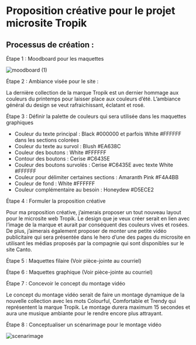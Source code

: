 # Proposition créative pour le projet microsite Tropik

## Processus de création :

Étape 1 : Moodboard pour les maquettes

![moodboard (1)](https://github.com/tim-montmorency-stages/ghita_alaoui_rapport_stage/assets/93718412/ddb4d8ef-488d-4539-ba01-41ddb61d0458)

Étape 2 : Ambiance visée pour le site :

La dernière collection de la marque Tropik est un dernier hommage aux couleurs du printemps pour laisser place aux couleurs d’été. L’ambiance général du design se veut rafraichissant, éclatant et rosé. 

Étape 3 : Définir la palette de couleurs qui sera utilisée dans les maquettes graphiques

- Couleur du texte principal : Black #000000 et parfois White #FFFFFF dans les sections colorées
- Couleur du texte au survol : Blush #EA638C
- Couleur des boutons : White #FFFFFF
- Contour des boutons : Cerise #C6435E
- Couleur des boutons survolés : Cerise #C6435E avec texte White #FFFFFF
- Couleur pour délimiter certaines sections : Amaranth Pink #F4A4BB
- Couleur de fond : White #FFFFFF
- Couleur complémentaire au besoin : Honeydew #D5ECE2

Étape 4 : Formuler la proposition créative 

Pour ma proposition créative, j’aimerais proposer un tout nouveau layout pour le microsite web Tropik. Le design que je veux créer serait en lien avec l’image de la marque et aurait par conséquent des couleurs vives et rosées. De plus, j’aimerais également proposer de monter une petite vidéo publicitaire qui sera présentée dans le hero d’une des pages du microsite en utilisant les médias proposés par la compagnie qui sont disponibles sur le site Canto.

Étape 5 : Maquettes filaire (Voir pièce-jointe au courriel)

Étape 6 : Maquettes graphique (Voir pièce-jointe au courriel)

Étape 7 : Concevoir le concept du montage vidéo

Le concept du montage vidéo serait de faire un montage dynamique de la nouvelle collection avec les mots Colourful, Comfortable et Trendy qui représentent la marque Tropik. Le montage durera maximum 15 secondes et aura une musique ambiante pour le rendre encore plus attrayant. 

Étape 8 : Conceptualiser un scénarimage pour le montage vidéo

![scenarimage](https://github.com/tim-montmorency-stages/ghita_alaoui_rapport_stage/assets/93718412/ea56875f-827d-4971-bfb6-b40ca8c87591)


